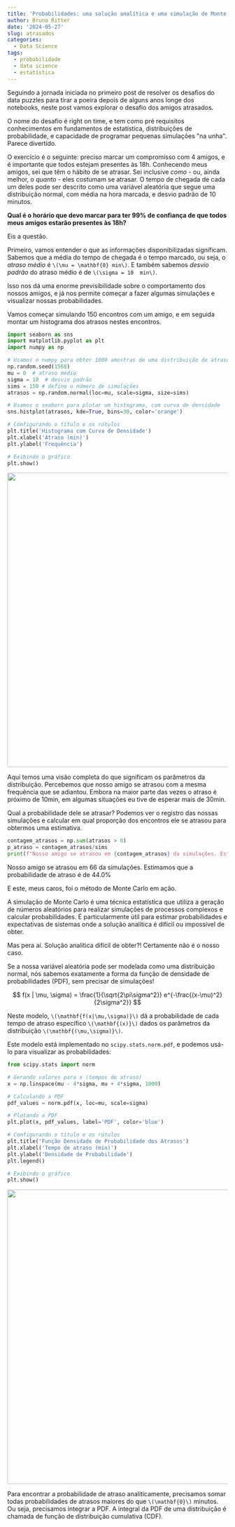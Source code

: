 ```yaml
---
title: 'Probabilidades: uma solução analítica e uma simulação de Monte Carlo'
author: Bruno Ritter
date: '2024-05-27'
slug: atrasados
categories:
  - Data Science
tags:
  - probabilidade
  - data science
  - estatística
---
```




Seguindo a jornada iniciada no primeiro post de resolver os desafios do data puzzles para tirar a poeira depois de alguns anos longe dos notebooks, neste post vamos explorar o desafio dos amigos atrasados.

O nome do desafio é right on time, e tem como pré requisitos conhecimentos em fundamentos de estatística, distribuições de probabilidade, e capacidade de programar pequenas simulações "na unha". Parece divertido.

O exercício é o seguinte: preciso marcar um compromisso com 4 amigos, e é importante que todos estejam presentes às 18h. Conhecendo meus amigos, sei que têm o hábito de se atrasar. Sei inclusive *como* - ou, ainda melhor, o *quanto* - eles costumam se atrasar. O tempo de chegada de cada um deles pode ser descrito como uma variável aleatória que segue uma distribuição normal, com média na hora marcada, e desvio padrão de 10 minutos. 

**Qual é o horário que devo marcar para ter 99% de confiança de que todos meus amigos estarão presentes às 18h?**

Eis a questão.

Primeiro, vamos entender o que as informações disponibilizadas significam. Sabemos que a média do tempo de chegada é o tempo marcado, ou seja, o *atraso médio* é `\(\mu = \mathbf{0} min\)`. E também sabemos *desvio padrão* do atraso médio é de `\(\sigma = 10  min\)`. 

Isso nos dá uma enorme previsibilidade sobre o comportamento dos nossos amigos, e já nos permite começar a fazer algumas simulações e visualizar nossas probabilidades.

Vamos começar simulando 150 encontros com um amigo, e em seguida montar um histograma dos atrasos nestes encontros.


```python
import seaborn as sns
import matplotlib.pyplot as plt
import numpy as np

# Usamos o numpy para obter 1000 amostras de uma distribuição de atrasos
np.random.seed(1568)
mu = 0  # atraso médio
sigma = 10  # desvio padrão
sims = 150 # define o número de simulações
atrasos = np.random.normal(loc=mu, scale=sigma, size=sims)

# Usamos o seaborn para plotar um histograma, com curva de densidade
sns.histplot(atrasos, kde=True, bins=30, color='orange')

# Configurando o título e os rótulos
plt.title('Histograma com Curva de Densidade')
plt.xlabel('Atraso (min)')
plt.ylabel('Frequência')

# Exibindo o gráfico
plt.show()
```

<img src="{{< blogdown/postref >}}index_files/figure-html/unnamed-chunk-1-1.png" width="672" />

Aqui temos uma visão completa do que significam os parâmetros da distribuição. Percebemos que nosso amigo se atrasou com a mesma frequência que se adiantou. Embora na maior parte das vezes o atraso é próximo de 10min, em algumas situações eu tive de esperar mais de 30min.

Qual a probabilidade dele se atrasar? Podemos ver o registro das nossas simulações e calcular em qual proporção dos encontros ele se atrasou para obtermos uma estimativa.


```python
contagem_atrasos = np.sum(atrasos > 0) 
p_atraso = contagem_atrasos/sims
print(f"Nosso amigo se atrasou em {contagem_atrasos} da simulações. Estimamos que a probabilidade de atraso é de {p_atraso*100}%")
```

Nosso amigo se atrasou em 66 da simulações. Estimamos que a probabilidade de atraso é de 44.0%

E este, meus caros, foi o método de Monte Carlo em ação.

A simulação de Monte Carlo é uma técnica estatística que utiliza a geração de números aleatórios para realizar simulações de processos complexos e calcular probabilidades. É particularmente útil para estimar probabilidades e expectativas de sistemas onde a solução analítica é difícil ou impossível de obter.

Mas pera aí. Solução analítica difícil de obter?! Certamente não é o nosso caso.

Se a nossa variável aleatória pode ser modelada como uma distribuição normal, nós sabemos exatamente a forma da função de densidade de probabilidades (PDF), sem precisar de simulações!

$$
f(x | \mu, \sigma) = \frac{1}{\sqrt{2\pi\sigma^2}} e^{-\frac{(x-\mu)^2}{2\sigma^2}}
$$

Neste modelo, `\(\mathbf{f(x|\mu,\sigma)}\)` dá a probabilidade de cada tempo de atraso específico `\(\mathbf{(x)}\)` dados os parâmetros da distribuição `\(\mathbf{(\mu,\sigma)}\)`. 

Este modelo está implementado no `scipy.stats.norm.pdf`, e podemos usá-lo para visualizar as probabilidades:


```python
from scipy.stats import norm

# Gerando valores para x (tempos de atraso)
x = np.linspace(mu - 4*sigma, mu + 4*sigma, 1000)

# Calculando a PDF
pdf_values = norm.pdf(x, loc=mu, scale=sigma)

# Plotando a PDF
plt.plot(x, pdf_values, label='PDF', color='blue')

# Configurando o título e os rótulos
plt.title('Função Densidade de Probabilidade dos Atrasos')
plt.xlabel('Tempo de atraso (min)')
plt.ylabel('Densidade de Probabilidade')
plt.legend()

# Exibindo o gráfico
plt.show()
```

<img src="{{< blogdown/postref >}}index_files/figure-html/unnamed-chunk-3-3.png" width="672" />

Para encontrar a probabilidade de atraso analiticamente, precisamos somar todas probabilidades de atrasos maiores do que `\(\mathbf{0}\)` minutos. Ou seja, precisamos integrar a PDF. A integral da PDF de uma distribuição é chamada de função de distribuição cumulativa (CDF). 
